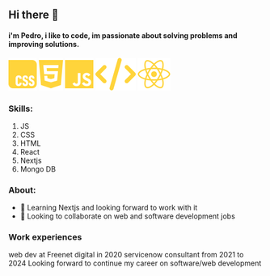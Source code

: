 ## Hi there 👋
#### i'm Pedro, i like to code, im passionate about solving problems and improving solutions.

![](./icons/css.svg) ![](./icons/html.svg) ![](./icons/js.svg) ![](./icons/code.svg) ![](./icons/react.svg)

### Skills:
1. JS<br>
2. CSS<br>
3. HTML<br>
4. React<br>
5. Nextjs<br>
6. Mongo DB

### About:

- 🌱 Learning Nextjs and looking forward to work with it
- 👯 Looking to collaborate on web and software development jobs

### Work experiences

web dev at Freenet digital in 2020
servicenow consultant from 2021 to 2024
Looking forward to continue my career on software/web development
